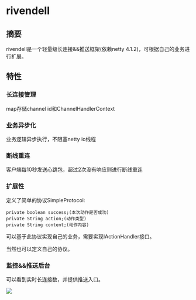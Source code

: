 # rivendell

## 摘要
rivendell是一个轻量级长连接&&推送框架(依赖netty 4.1.2)，可根据自己的业务进行扩展。

## 特性

### 长连接管理
map存储channel id和ChannelHandlerContext

### 业务异步化
业务逻辑异步执行，不阻塞netty io线程
### 断线重连
客户端每10秒发送心跳包，超过2次没有响应则进行断线重连

### 扩展性
定义了简单的协议SimpleProtocol:


	private boolean success;(本次动作是否成功)
    private String action;(动作类型)
    private String content;(动作内容)

可以基于此协议实现自己的业务，需要实现IActionHandler接口。

当然也可以定义自己的协议。

### 监控&&推送后台
可以看到实时长连接数，并提供推送入口。

![](https://raw.githubusercontent.com/majiaji/rivendell/master/screenshots/1.png)

